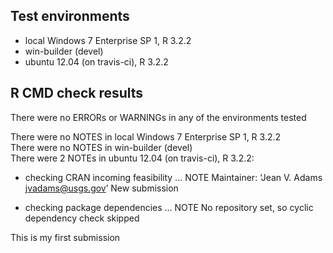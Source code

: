 ## Test environments

* local Windows 7 Enterprise SP 1, R 3.2.2
* win-builder (devel)
* ubuntu 12.04 (on travis-ci), R 3.2.2



## R CMD check results

There were no ERRORs or WARNINGs in any of the environments tested  

There were no NOTES in local Windows 7 Enterprise SP 1, R 3.2.2  
There were no NOTES in win-builder (devel)  
There were 2 NOTEs in ubuntu 12.04 (on travis-ci), R 3.2.2:

* checking CRAN incoming feasibility ... NOTE
  Maintainer: ‘Jean V. Adams <jvadams@usgs.gov>’
  New submission

* checking package dependencies ... NOTE
  No repository set, so cyclic dependency check skipped



This is my first submission
